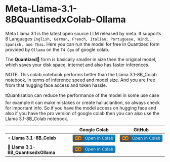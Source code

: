 # Meta-Llama-3.1-8BQuantisedxColab-Ollama

Meta Llama 3.1 is the latest open source LLM released by meta. It supports 8 Languages `English, German, French, Italian, Portuguese, Hindi, Spanish, and Thai`. Here you can run the model for free in Quantized form provided by `Ollama` on the `T4 Gpu` of google colab.

The **Quantized**🎯 form is basically smaller in size then the original model, which saves your disk space, internet and also has faster inferences.

NOTE: This colab notebook performs better than the Llama 3.1-8B_Colab notebook, in terms of inference speed and model size. And you are free from that hugging face access and token hassle.

❗Quantisation can reduce the performance of the model in some use case for example it can make mistakes or create halluciantion, so always check for important info. So if you have the model access on hugging face and also if you have the pro version of google colab then you can also use the Llama 3.1-8B_Colab notebook.

| |Google Colab|GitHub|
|:--|:-:|:-:|
| ⭐ **Llama 3.1-8B_Colab** | [![Open in Colab](https://github.com/73LIX/Meta-Llama-3.1-8BxColab/blob/main/asset/colab_logo.svg)](https://colab.research.google.com/drive/10c_GQ8wqVXuX5JciX0gHVstO0WHaUbqD?usp=sharing ) | [![GitHub](https://github.com/73LIX/Meta-Llama-3.1-8BxColab/blob/main/asset/colab_logo.svg)](https://github.com/73LIX/Meta-Llama-3.1-8BxColab.git)
| 🌟 **Llama 3.1-8B_QuantisedxOllama** |  [![Open in Colab](https://github.com/73LIX/Meta-Llama-3.1-8BxColab/blob/main/asset/colab_logo.svg)](https://colab.research.google.com/drive/1S9q6cvH8y2WMml7pczg0Bl-VS6Le-jzZ?usp=sharing)
